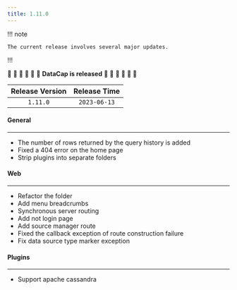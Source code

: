 ```yaml
---
title: 1.11.0
---
```


!!! note

    The current release involves several major updates.

!!!

:tada: :tada: :tada: :tada: :tada: :tada: **DataCap is released** :tada: :tada: :tada: :tada: :tada: :tada:

| Release Version | Release Time |
|:---------------:|:------------:|
|    `1.11.0`     | `2023-06-13` |

#### General

---

- The number of rows returned by the query history is added
- Fixed a 404 error on the home page
- Strip plugins into separate folders

#### Web

---

- Refactor the folder
- Add menu breadcrumbs
- Synchronous server routing
- Add not login page
- Add source manager route
- Fixed the callback exception of route construction failure
- Fix data source type marker exception

#### Plugins

---

- Support apache cassandra
